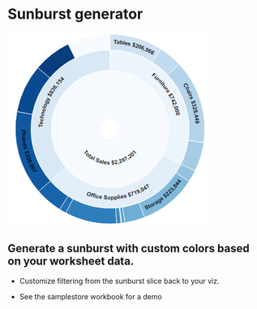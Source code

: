 # Sunburst generator

![Sunburst image](../docs/Sunburst.png)

## Generate a sunburst with custom colors based on your worksheet data.

- Customize filtering from the sunburst slice back to your viz.

- See the samplestore workbook for a demo
